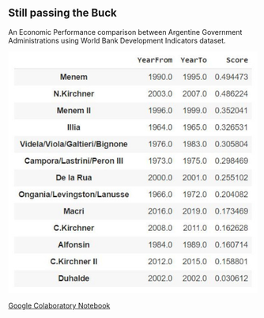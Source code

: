## Still passing the Buck

An Economic Performance comparison between Argentine Government Administrations using World Bank Development Indicators dataset.

![Presidents](/assets/images/presidents.jpg)

[Google Colaboratory Notebook](https://colab.research.google.com/github/jahnog/still-passing-the-buck/blob/master/Still_Passing_the_Buck.ipynb)